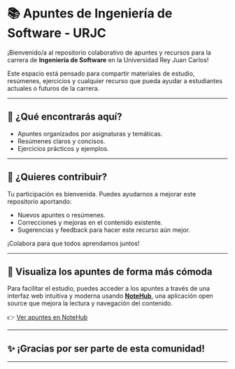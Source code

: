 # 📚 Apuntes de Ingeniería de Software - URJC

¡Bienvenido/a al repositorio colaborativo de apuntes y recursos para la carrera de **Ingeniería de Software** en la Universidad Rey Juan Carlos!

Este espacio está pensado para compartir materiales de estudio, resúmenes, ejercicios y cualquier recurso que pueda ayudar a estudiantes actuales o futuros de la carrera.

---

## 🚀 ¿Qué encontrarás aquí?

- Apuntes organizados por asignaturas y temáticas.
- Resúmenes claros y concisos.
- Ejercicios prácticos y ejemplos.

---

## 🤝 ¿Quieres contribuir?

Tu participación es bienvenida. Puedes ayudarnos a mejorar este repositorio aportando:

- Nuevos apuntes o resúmenes.
- Correcciones y mejoras en el contenido existente.
- Sugerencias y feedback para hacer este recurso aún mejor.

¡Colabora para que todos aprendamos juntos!

---

## 🔎 Visualiza los apuntes de forma más cómoda

Para facilitar el estudio, puedes acceder a los apuntes a través de una interfaz web intuitiva y moderna usando [**NoteHub**](https://n0tehub.vercel.app/), una aplicación open source que mejora la lectura y navegación del contenido.

👉 [Ver apuntes en NoteHub](https://n0tehub.vercel.app/)

---

## ✨ ¡Gracias por ser parte de esta comunidad!

---